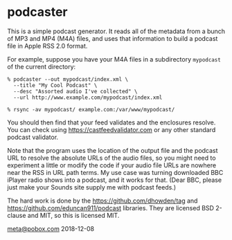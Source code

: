 
# podcaster

This is a simple podcast generator. It reads all of the metadata from a bunch of MP3 and MP4 (M4A) files, and uses that 
information to build a podcast file in Apple RSS 2.0 format.

For example, suppose you have your M4A files in a subdirectory `mypodcast` of the current directory:

    % podcaster --out mypodcast/index.xml \
      --title "My Cool Podcast" \
      --desc "Assorted audio I've collected" \
      --url http://www.example.com/mypodcast/index.xml
      
    % rsync -av mypodcast/ example.com:/var/www/mypodcast/

You should then find that your feed validates and the enclosures resolve. You can check using https://castfeedvalidator.com 
or any other standard podcast validator.

Note that the program uses the location of the output file and the podcast URL to resolve the absolute URLs of the audio 
files, so you might need to experiment a little or modify the code if your audio file URLs are nowhere near the RSS in URL path terms.
My use case was turning downloaded BBC iPlayer radio shows into a podcast, and it works for that.
(Dear BBC, please just make your Sounds site supply me with podcast feeds.)

The hard work is done by the https://github.com/dhowden/tag and https://github.com/eduncan911/podcast libraries. They 
are licensed BSD 2-clause and MIT, so this is licensed MIT.

meta@pobox.com
2018-12-08
